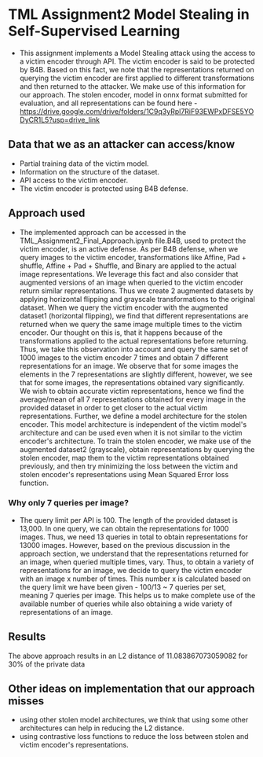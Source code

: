 # TML Assignment2 Model Stealing in Self-Supervised Learning

- This assignment implements a Model Stealing attack using the access to a victim encoder through API. The victim encoder is said to be protected by B4B. Based on this fact, we note that the representations returned  on querying the victim encoder are first applied to different transformations and then returned to the attacker. We make use of this information for our approach. The stolen encoder, model in onnx format submitted for evaluation, and all representations can be found here - https://drive.google.com/drive/folders/1C9q3yRpl7RiF93EWPxDFSE5YODyCR1L5?usp=drive_link

## Data that we as an attacker can access/know
- Partial training data of the victim model.
- Information on the structure of the dataset.
- API access to the victim encoder.
- The victim encoder is protected using B4B defense.

## Approach used
- The implemented approach can be accessed in the TML_Assignment2_Final_Approach.ipynb file.B4B, used to protect the victim encoder, is an active defense. As per B4B defense, when we query images to the victim encoder, transformations like Affine, Pad + shuffle, Affine + Pad + Shuffle, and Binary are applied to the actual image representations. We leverage this fact and also consider that augmented versions of an image when queried to the victim encoder return similar representations. Thus we create 2 augmented datasets by applying horizontal flipping and grayscale transformations to the original dataset. When we query the victim encoder with the augmented dataset1 (horizontal flipping), we find that different representations are returned when we query the same image multiple times to the victim encoder. Our thought on this is, that it happens because of the transformations applied to the actual representations before returning. Thus, we take this observation into account and query the same set of 1000 images to the victim encoder 7 times and obtain 7 different representations for an image. We observe that for some images the elements in the 7 representations are slightly different, however, we see that for some images, the representations obtained vary significantly. We wish to obtain accurate victim representations, hence we find the average/mean of all 7 representations obtained for every image in the provided dataset in order to get closer to the actual victim representations. Further, we define a model architecture for the stolen encoder. This model architecture is independent of the victim model's architecture and can be used even when it is not similar to the victim encoder's architecture. To train the stolen encoder, we make use of the augmented dataset2 (grayscale), obtain representations by querying the stolen encoder, map them to the victim representations obtained previously, and then try minimizing the loss between the victim and stolen encoder's representations using Mean Squared Error loss function.

### Why only 7 queries per image?
- The query limit per API is 100. The length of the provided dataset is 13,000. In one query, we can obtain the representations for 1000 images. Thus, we need 13 queries in total to obtain representations for 13000 images. However, based on the previous discussion in the approach section, we understand that the representations returned for an image, when queried multiple times, vary. Thus, to obtain a variety of representations for an image, we decide to query the victim encoder with an image x number of times. This number x is calculated based on the query limit we have been given - 100/13 ~ 7 queries per set, meaning 7 queries per image. This helps us to make complete use of the available number of queries while also obtaining a wide variety of representations of an image.

## Results
The above approach results in an L2 distance of 11.083867073059082 for 30% of the private data

## Other ideas on implementation that our approach misses
- using other stolen model architectures, we think that using some other architectures can help in reducing the L2 distance.
- using contrastive loss functions to reduce the loss between stolen and victim encoder's representations.

